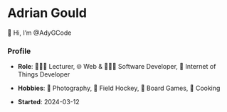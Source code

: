 # Adrian Gould

👋 Hi, I’m @AdyGCode

### Profile

- **Role**: 👨🏻‍🏫 Lecturer, 🌐 Web & 🧑🏻‍💻 Software Developer, 🦾 Internet of Things Developer
- **Hobbies**: 📸 Photography, 🏑 Field Hockey, 🎲 Board Games, 🍳 Cooking

- **Started**: 2024-03-12
